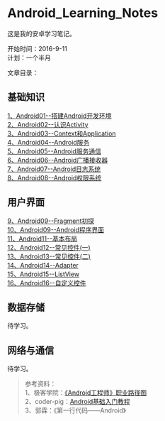 # Android_Learning_Notes

这是我的安卓学习笔记。


开始时间：2016-9-11     
计划：一个半月

文章目录：

## 基础知识
 [1、Android01--搭建Android开发环境](notes/01.SDK.md)  
 [2、Android02--认识Activity](notes/02.Activity.md)  
 [3、Android03--Context和Application](notes/03.Context.md)  
 [4、Android04--Android服务](notes/04.Service.md)  
 [5、Android05--Android服务通信](notes/05.ServiceConnect.md)  
 [6、Android06--Android广播接收器](notes/06.BroadcastReceiver.md)  
 [7、Android07--Android日志系统](notes/07.Logcat.md)  
 [8、Android08--Android权限系统](notes/08.Permission.md)  
 
## 用户界面
 [9、Android09--Fragment初探](notes/09.Fragment.md)  
 [10、Android09--Android程序界面](notes/10.AndroidUI.md)  
 [11、Android11--基本布局](notes/11.Layout.md)  
 [12、Android12--常见控件(一)](notes/12.Widget_1.md)   
 [13、Android13--常见控件(二)](notes/13.Widget_2.md)   
 [14、Android14--Adapter](notes/14.Adapter.md)   
 [15、Android15--ListView](notes/15.ListView.md)   
 [16、Android16--自定义控件](notes/16.MyWidget.md)   
 
## 数据存储
待学习。


## 网络与通信
待学习。  

>参考资料：  
1、极客学院：[《Android工程师》职业路径图](http://ke.jikexueyuan.com/zhiye/android/)  
2、coder-pig：[Android基础入门教程](http://blog.csdn.net/coder_pig/article/details/50000773)  
3、郭霖：《第一行代码——Android》  